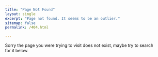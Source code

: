 ```yaml
--- 
title: "Page Not Found"
layout: single
excerpt: "Page not found. It seems to be an outlier."
sitemap: false
permalink: /404.html

---
```


Sorry the page you were trying to visit does not exist, maybe try to search for it below.


<script type="text/javascript">
  var GOOG_FIXURL_LANG = 'en';
  var GOOG_FIXURL_SITE = '{{ site.url }}'
</script>
<script type="text/javascript"
  src="//linkhelp.clients.google.com/tbproxy/lh/wm/fixurl.js">
</script>